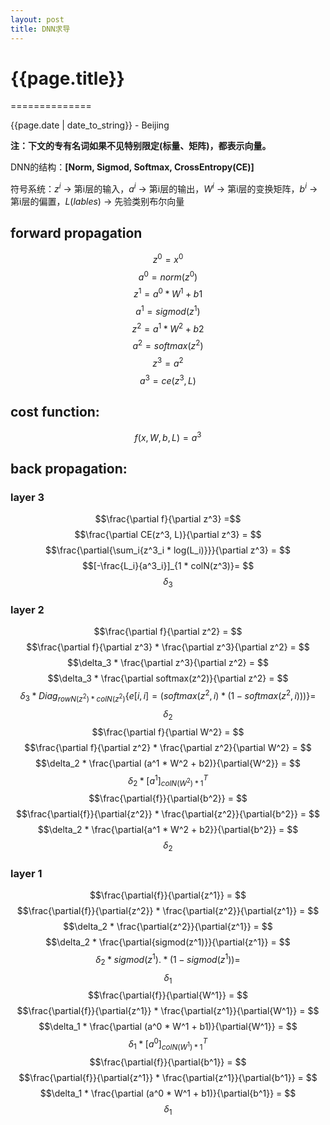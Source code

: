 ```yaml
---
layout: post
title: DNN求导
---
```


# {{page.title}}
==============

<p class="meta">{{page.date | date_to_string}} - Beijing</p>

**注：下文的专有名词如果不见特别限定(标量、矩阵)，都表示向量。**

DNN的结构：**[Norm, Sigmod, Softmax, CrossEntropy(CE)]**

符号系统：$z^i$ -> 第i层的输入，$a^i$ -> 第i层的输出，$W^i$ -> 第i层的变换矩阵，$b^i$ -> 第i层的偏置，$L(lables)$ -> 先验类别布尔向量

## forward propagation
$$z^0 = x^0$$
$$a^0 = norm(z^0)$$
$$z^1 = a^0 * W^1 + b1$$
$$a^1 = sigmod(z^1)$$
$$z^2 = a^1 * W^2 + b2$$
$$a^2 = softmax(z^2)$$
$$z^3 = a^2$$
$$a^3 = ce(z^3, L)$$

## cost function: 
$$f(x, W, b, L) = a^3 $$

## back propagation:

### layer 3
$$\frac{\partial f}{\partial z^3} =$$
$$\frac{\partial CE(z^3, L)}{\partial z^3} = $$
$$\frac{\partial{\sum_i{z^3_i * log(L_i)}}}{\partial z^3} = $$
$$[-\frac{L_i}{a^3_i}]_{1 * colN(z^3)}= $$
$$\delta_3$$

### layer 2
$$\frac{\partial f}{\partial z^2} = $$
$$\frac{\partial f}{\partial z^3} * \frac{\partial z^3}{\partial z^2} = $$
$$\delta_3 * \frac{\partial z^3}{\partial z^2} = $$
$$\delta_3 * \frac{\partial softmax(z^2)}{\partial z^2} = $$
$$\delta_3 * Diag_{rowN(z^2) * colN(z^2)} \{e[i, i] = (softmax(z^2, i) * (1 - softmax(z^2, i)))\} = $$
$$\delta_2$$
$$\frac{\partial f}{\partial W^2} = $$
$$\frac{\partial f}{\partial z^2} * \frac{\partial z^2}{\partial W^2} = $$
$$\delta_2 * \frac{\partial (a^1 * W^2 + b2)}{\partial{W^2}} = $$
$$\delta_2 * [a^1]^T_{colN(W^2)*1}$$
$$\frac{\partial{f}}{\partial{b^2}} = $$
$$\frac{\partial{f}}{\partial{z^2}} * \frac{\partial{z^2}}{\partial{b^2}} = $$
$$\delta_2 * \frac{\partial{a^1 * W^2 + b2}}{\partial{b^2}} = $$
$$\delta_2$$

### layer 1
$$\frac{\partial{f}}{\partial{z^1}} = $$
$$\frac{\partial{f}}{\partial{z^2}} * \frac{\partial{z^2}}{\partial{z^1}} = $$
$$\delta_2 * \frac{\partial{z^2}}{\partial{z^1}} = $$
$$\delta_2 * \frac{\partial{sigmod(z^1)}}{\partial{z^1}} = $$
$$\delta_2 * sigmod(z^1) .* (1 - sigmod(z^1)) = $$
$$\delta_1$$
$$\frac{\partial{f}}{\partial{W^1}} = $$
$$\frac{\partial{f}}{\partial{z^1}} * \frac{\partial{z^1}}{\partial{W^1}} = $$
$$\delta_1 * \frac{\partial (a^0 * W^1 + b1)}{\partial{W^1}} = $$
$$\delta_1 * [a^0]^T_{colN(W^1)*1}$$
$$\frac{\partial{f}}{\partial{b^1}} = $$
$$\frac{\partial{f}}{\partial{z^1}} * \frac{\partial{z^1}}{\partial{b^1}} = $$
$$\delta_1 * \frac{\partial (a^0 * W^1 + b1)}{\partial{b^1}} = $$
$$\delta_1$$
